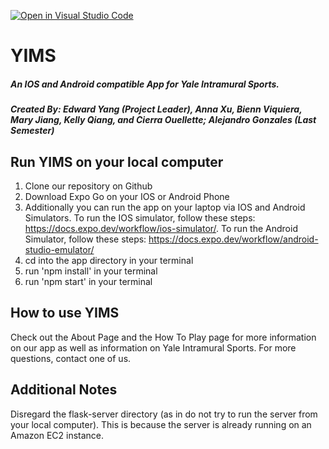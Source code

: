 [![Open in Visual Studio Code](https://classroom.github.com/assets/open-in-vscode-c66648af7eb3fe8bc4f294546bfd86ef473780cde1dea487d3c4ff354943c9ae.svg)](https://classroom.github.com/online_ide?assignment_repo_id=8957150&assignment_repo_type=AssignmentRepo)

# YIMS
##### An IOS and Android compatible App for Yale Intramural Sports.
##### Created By: Edward Yang (Project Leader), Anna Xu, Bienn Viquiera, Mary Jiang, Kelly Qiang, and Cierra Ouellette; Alejandro Gonzales (Last Semester)

## Run YIMS on your local computer

1. Clone our repository on Github
1. Download Expo Go on your IOS or Android Phone
  1. Additionally you can run the app on your laptop via IOS and Android Simulators. To run the IOS simulator, follow these steps: https://docs.expo.dev/workflow/ios-simulator/. To run the Android Simulator, follow these steps: https://docs.expo.dev/workflow/android-studio-emulator/
1. cd into the app directory in your terminal
1. run 'npm install' in your terminal
1. run 'npm start' in your terminal

## How to use YIMS 
Check out the About Page and the How To Play page for more information on our app as well as information on Yale Intramural Sports. For more questions, contact one of us. 

## Additional Notes
Disregard the flask-server directory (as in do not try to run the server from your local computer). This is because the server is already running on an Amazon EC2 instance.
